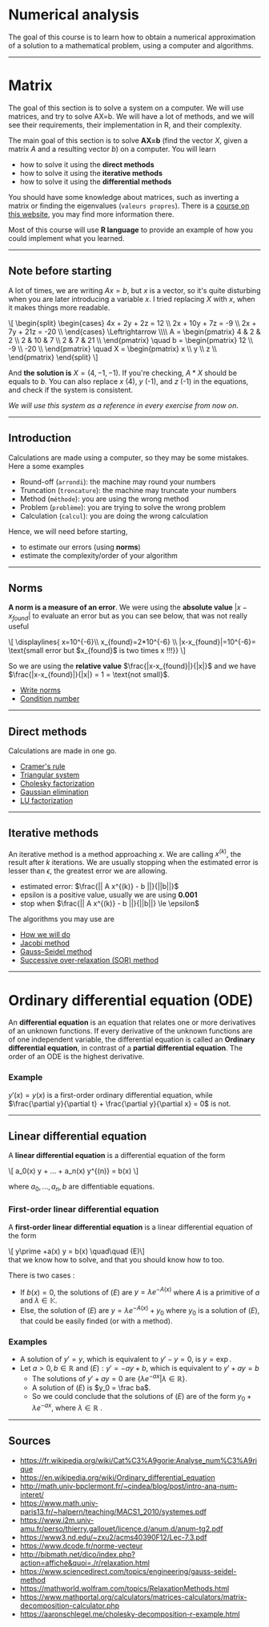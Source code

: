 # Numerical analysis

The goal of this course is to learn how to obtain a numerical approximation of a solution to a mathematical problem, using a computer and algorithms.

<hr class="sl">

# Matrix

The goal of this section is to solve a system on a computer. We will use matrices, and try to solve AX=b. We will have a lot of methods, and we will see their requirements, their implementation in R, and their complexity.

The main goal of this section is to solve **AX=b** (find the vector $X$, given a matrix $A$ and a resulting vector $b$) on a computer. You will learn

* how to solve it using the **direct methods**
* how to solve it using the **iterative methods**
* how to solve it using the **differential methods**

You should have some knowledge about matrices, such as inverting a matrix or finding the eigenvalues (``valeurs propres``). There is a [course on this website](../matrix/index.md), you may find more information there.

Most of this course will use **R language** to provide an example of how you could implement what you learned. 

<hr class="sr">

## Note before starting

A lot of times, we are writing $Ax=b$, but $x$ is a vector, so it's quite disturbing when you are later introducing a variable $x$. I tried replacing $X$ with $x$, when it makes things more readable.

<div>
\[
\begin{split}
\begin{cases}
4x + 2y + 2z = 12 \\
2x + 10y + 7z = -9 \\
2x + 7y + 21z = -20 \\
\end{cases}
\Leftrightarrow \\\\
A = \begin{pmatrix}
4 & 2 & 2 \\
2 & 10 & 7 \\
2 & 7 & 21 \\
\end{pmatrix}
\quad
b = \begin{pmatrix}
12 \\
-9 \\
-20 \\
\end{pmatrix}
\quad
X = \begin{pmatrix}
x \\
y \\
z \\
\end{pmatrix}
\end{split}
\]
</div>

And **the solution is** $X = (4,-1,-1)$. If you're checking, $A * X$ should be equals to $b$. You can also replace $x$ (4), $y$ (-1), and $z$ (-1) in the equations, and check if the system is consistent.

*We will use this system as a reference in every exercise from now on*.

<hr class="sl">

## Introduction

Calculations are made using a computer, so they may be some mistakes. Here a some examples

* Round-off (`arrondi`): the machine may round your numbers
* Truncation (`troncature`): the machine may truncate your numbers
* Method (`méthode`): you are using the wrong method
* Problem (`problème`): you are trying to solve the wrong problem
* Calculation (`calcul`): you are doing the wrong calculation

Hence, we will need before starting,

* to estimate our errors (using **norms**)
* estimate the complexity/order of your algorithm

<hr class="sr">

## Norms

**A norm is a measure of an error**. We were using the **absolute value** $|x-x_{found}|$ to evaluate an error but as you can see below, that was not really useful

<div class="mb-3">
\[ \displaylines{
x=10^{-6}\\ x_{found}=2*10^{-6} \\ 
|x-x_{found}|=10^{-6}= \text{small error but $x_{found}$ is two times x !!!}}
\]
</div>

So we are using the **relative value** $\frac{|x-x_{found}|}{|x|}$ and we have $\frac{|x-x_{found}|}{|x|} = 1 = \text{not small}$.

* [Write norms](norms/basic.md)
* [Condition number](norms/cond.md)

<hr class="sl">

## Direct methods

Calculations are made in one go.

* [Cramer's rule](direct/cramer.md)
* [Triangular system](direct/triangular.md)
* [Cholesky factorization](direct/cholesky.md)
* [Gaussian elimination](direct/gauss.md)
* [LU factorization](direct/lu.md)

<hr class="sr">

## Iterative methods

An iterative method is a method approaching $x$. We are calling $x^{(k)}$, the result after $k$ iterations. We are usually stopping when the estimated error is lesser than $\epsilon$, the greatest error we are allowing.

* estimated error: $\frac{|| A x^{(k)} - b ||}{||b||}$
* epsilon is a positive value, usually we are using **0.001**
* stop when $\frac{|| A x^{(k)} - b ||}{||b||} \le \epsilon$

The algorithms you may use are

* [How we will do](iterative/how.md)
* [Jacobi method](iterative/jacobi.md)
* [Gauss–Seidel method](iterative/gauss-seidel.md)
* [Successive over-relaxation (SOR) method](iterative/sor.md)

<hr class="sl">

# Ordinary differential equation (ODE)

An **differential equation**  is an equation that relates one or more derivatives of an unknown functions. If every derivative of the unknown functions are of one independent variable, the differential equation is called an **Ordinary differential equation**, in contrast of a **partial differential equation**. The order of an ODE is the highest derivative.

### Example

$y\prime (x) = y(x)$ is a first-order ordinary differential equation, while $\frac{\partial y}{\partial t} + \frac{\partial y}{\partial x} = 0$ is not.

<hr class="sr">

## Linear differential equation

A **linear differential equation** is a differential equation of the form 
<div>
\[ a_0(x) y + ... + a_n(x) y^{(n)} = b(x) \]
</div>

where $a_0, ..., a_n, b$ are diffentiable equations.

### First-order linear differential equation

A **first-order linear differential equation** is a linear differential equation of the form 
<div>
\[  y\prime +a(x) y = b(x) \quad\quad (E)\]
</div>
that we know how to solve, and that you should know how to too.

There is two cases :

* If $b(x) = 0$, the solutions of $(E)$ are $y =\lambda e^{-A(x)}$ where $A$ is a primitive of $a$ and $\lambda \in \mathbb K$.
* Else, the solution of $(E)$ are $y =\lambda e^{-A(x)} + y_0$ where $y_0$ is a solution of $(E)$, that could be easily finded (or with a method).

### Examples

* A solution of $y\prime = y$, which is equivalent to $y\prime - y = 0$, is $y = \exp$.
* Let $a > 0, b\in\mathbb R$ and $(E) : y\prime =- ay + b$, which is equivalent to $y\prime + ay = b$
	* The solutions of $y\prime + ay = 0$ are $\lbrace \lambda e^{-ax}| \lambda\in\mathbb R \rbrace$.
	* A solution of $(E)$ is $y_0 = \frac ba$.
	* So we could conclude that the solutions of $(E)$ are of the form $y_0 + \lambda e^{-ax}$, where $\lambda\in\mathbb R$ .

<hr class="sl">

## Sources

* <https://fr.wikipedia.org/wiki/Cat%C3%A9gorie:Analyse_num%C3%A9rique>
* <https://en.wikipedia.org/wiki/Ordinary_differential_equation>
* <http://math.univ-bpclermont.fr/~cindea/blog/post/intro-ana-num-interet/>
* <https://www.math.univ-paris13.fr/~halpern/teaching/MACS1_2010/systemes.pdf>
* <https://www.i2m.univ-amu.fr/perso/thierry.gallouet/licence.d/anum.d/anum-tg2.pdf>
* <https://www3.nd.edu/~zxu2/acms40390F12/Lec-7.3.pdf>
* <https://www.dcode.fr/norme-vecteur>
* <http://bibmath.net/dico/index.php?action=affiche&quoi=./r/relaxation.html>
* <https://www.sciencedirect.com/topics/engineering/gauss-seidel-method>
* <https://mathworld.wolfram.com/topics/RelaxationMethods.html>
* <https://www.mathportal.org/calculators/matrices-calculators/matrix-decomposition-calculator.php>
* <https://aaronschlegel.me/cholesky-decomposition-r-example.html>